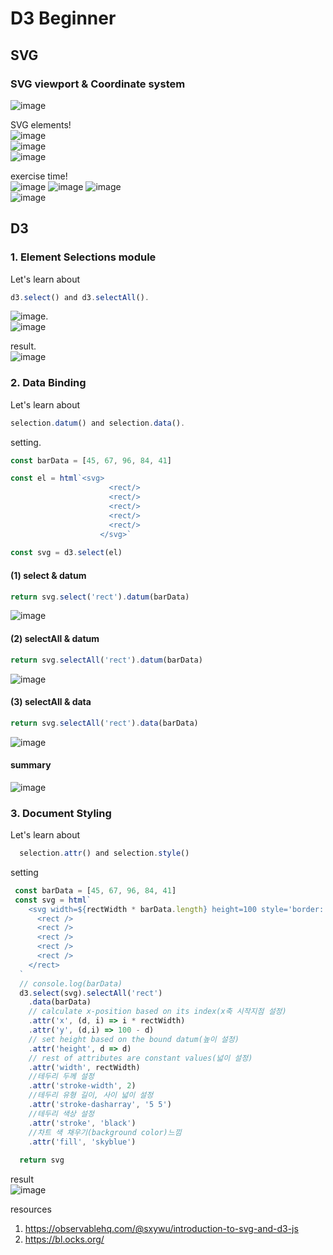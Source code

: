 # D3 Beginner

## SVG 

### SVG viewport & Coordinate system  
![image](https://user-images.githubusercontent.com/45458274/144718143-d88f5eb3-75b5-46bb-b7f3-a06c74946d91.png)


SVG elements!  
![image](https://user-images.githubusercontent.com/45458274/144718175-48073fcf-d7a6-43cb-b204-282f4677c3ef.png)  
![image](https://user-images.githubusercontent.com/45458274/144730312-d28f6479-b711-48e3-b25d-d4c3cc975884.png)  
![image](https://user-images.githubusercontent.com/45458274/144730307-bf5b9a43-9687-4484-8494-1c2ebcaa513e.png)


exercise time!  
![image](https://user-images.githubusercontent.com/45458274/144718872-6f3404f2-bad4-417d-a203-0414240f9ec9.png)
![image](https://user-images.githubusercontent.com/45458274/144718985-f3f13ec6-08c5-43c1-96f1-c0f26d517819.png)
![image](https://user-images.githubusercontent.com/45458274/144718992-3633376d-b1af-40dc-9f9d-bd2ff70e1d9b.png)  
![image](https://user-images.githubusercontent.com/45458274/144730084-28dcb100-1bf6-4051-afa4-d2c76a2e0576.png)  

## D3 

### 1. Element Selections module

Let's learn about
```javascript
d3.select() and d3.selectAll().  
```
![image](https://user-images.githubusercontent.com/45458274/144730645-357c9587-c030-4db6-8a98-6f665a9458ec.png).  
![image](https://user-images.githubusercontent.com/45458274/144730653-58f4f595-ea93-43de-8fcb-7b160896e1d0.png)   

result.  
![image](https://user-images.githubusercontent.com/45458274/144730657-97302ac1-ce56-44e0-a077-72951496f6f2.png)  

### 2. Data Binding

Let's learn about
```javascript 
selection.datum() and selection.data(). 
```

setting.   
```javascript
const barData = [45, 67, 96, 84, 41]     

const el = html`<svg>   
                      <rect/>   
                      <rect/>   
                      <rect/>   
                      <rect/>   
                      <rect/>   
                    </svg>`   
                    
const svg = d3.select(el)   
```


#### (1) select & datum
```javascript
return svg.select('rect').datum(barData)
```  
![image](https://user-images.githubusercontent.com/45458274/144730886-b6deeb43-bef0-42eb-9526-6e6d9ca05a42.png)


#### (2) selectAll & datum
```javascript
return svg.selectAll('rect').datum(barData)
```  
![image](https://user-images.githubusercontent.com/45458274/144730901-6ddddfae-f3c9-43d7-8164-66c277e5560e.png)

#### (3) selectAll & data
```javascript
return svg.selectAll('rect').data(barData)
```  
![image](https://user-images.githubusercontent.com/45458274/144730918-3ea05e55-1f3f-4bf3-8b2e-36dd58b58d12.png)   

#### summary
![image](https://user-images.githubusercontent.com/45458274/144731085-a127ed89-eaf9-4590-a044-9af9edba624d.png)


### 3. Document Styling
Let's learn about
```javascript 
  selection.attr() and selection.style()
```
setting  
```javascript
 const barData = [45, 67, 96, 84, 41]
 const svg = html`
    <svg width=${rectWidth * barData.length} height=100 style='border: 1px dashed'>
      <rect />
      <rect />
      <rect />
      <rect />
      <rect />
    </rect>
  `
  // console.log(barData)
  d3.select(svg).selectAll('rect')
    .data(barData)
    // calculate x-position based on its index(x축 시작지점 설정)
    .attr('x', (d, i) => i * rectWidth)
    .attr('y', (d,i) => 100 - d)
    // set height based on the bound datum(높이 설정)
    .attr('height', d => d)
    // rest of attributes are constant values(넓이 설정)
    .attr('width', rectWidth)
    //테두리 두께 설정
    .attr('stroke-width', 2)
    //테두리 유형 길이, 사이 넓이 설정
    .attr('stroke-dasharray', '5 5')
    //테두리 색상 설정
    .attr('stroke', 'black')
    //차트 색 채우기(background color)느낌
    .attr('fill', 'skyblue')
  
  return svg
```

result   
![image](https://user-images.githubusercontent.com/45458274/144745726-71e42a1d-57a1-4498-a541-78d92d0a547b.png)


resources
1. https://observablehq.com/@sxywu/introduction-to-svg-and-d3-js
2. https://bl.ocks.org/

